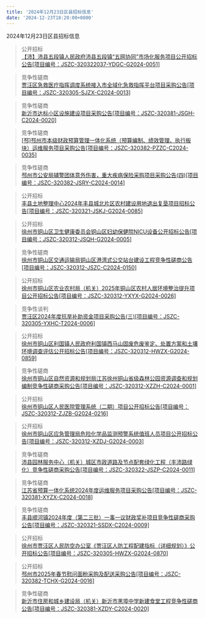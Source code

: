 ```yaml
---
title: '2024年12月23日区县招标信息'
date: '2024-12-23T18:20:00+0800'
---
```

2024年12月23日区县招标信息
<!--more-->
>公开招标<br>
>[【沛】沛县五段镇人民政府沛县五段镇“五网协同”市场化服务项目公开招标公告[项目编号：JSZC-320322037-YDGC-G2024-0051]](http://czj.xz.gov.cn/Home/HomeDetails?type=0&articleid=0cfe3066-49bb-40d8-92ed-b2b4e716496c)

>竞争性磋商<br>
>[贾汪区急救医疗指挥调度系统接入市全域化急救指挥平台项目采购公告[项目编号：JSZC-320305-SJZX-C2024-0013]](http://czj.xz.gov.cn/Home/HomeDetails?type=0&articleid=28ae8dd2-696d-4537-8c81-902076ee5c37)

>竞争性磋商<br>
>[新沂市达标小区设施建设项目采购公告[项目编号：JSZC-320381-JSGH-C2024-0020]](http://czj.xz.gov.cn/Home/HomeDetails?type=0&articleid=5ab7c2be-aba9-47c0-8327-7c54f7383a2a)

>竞争性磋商<br>
>[ [邳]邳州市本级财政预算管理一体化系统（预算编制、绩效管理、执行板块）运维服务项目采购公告[项目编号：JSZC-320382-PZZC-C2024-0035]](http://czj.xz.gov.cn/Home/HomeDetails?type=0&articleid=daf64f84-92cb-41da-af04-2485f0d86174)

>竞争性磋商<br>
>[邳州市公安局辅警团体意外伤害，重大疾病保险采购项目采购公告(四)[项目编号：JSZC-320382-JSRY-C2024-0014]](http://czj.xz.gov.cn/Home/HomeDetails?type=0&articleid=506fa542-2ebb-49cc-8c14-6536ddb4ddea)

>公开招标<br>
>[丰县土地整理中心2024年丰县城北片区农村建设用地退出复垦项目招标公告[项目编号：JSZC-320321-JSKJ-G2024-0085]](http://czj.xz.gov.cn/Home/HomeDetails?type=0&articleid=a7c42bd8-bf9b-479c-afd8-5bc64a66cd4d)

>公开招标<br>
>[徐州市铜山区卫生健康委员会铜山区妇幼保健院NICU设备公开招标公告[项目编号：JSZC-320312-JSQH-G2024-0005]](http://czj.xz.gov.cn/Home/HomeDetails?type=0&articleid=fe125674-56b5-4cc4-aa02-de84941ebca3)

>竞争性磋商<br>
>[徐州市铜山区交通运输局铜山区港湾式公交站台建设工程竞争性磋商公告[项目编号：JSZC-320312-JSZC-C2024-0150]](http://czj.xz.gov.cn/Home/HomeDetails?type=0&articleid=bc8fdc40-3ae7-4225-b87a-d62657184acd)

>公开招标<br>
>[徐州市铜山区农业农村局（机关）2025年铜山区农村人居环境整治提升项目公开招标公告[项目编号：JSZC-320312-YXYX-G2024-0026]](http://czj.xz.gov.cn/Home/HomeDetails?type=0&articleid=24c65dbb-3a8c-4137-93f6-66065109d73b)

>竞争性谈判<br>
>[贾汪区2024年度抗旱补助资金项目采购公告(三)[项目编号：JSZC-320305-YXHC-T2024-0006]](http://czj.xz.gov.cn/Home/HomeDetails?type=0&articleid=e509660c-1c17-4be1-90b1-abd899797c84)

>公开招标<br>
>[徐州市铜山区利国镇人民政府利国镇西马山固废危废鉴定、处置方案和土壤环境调查评估公开招标公告[项目编号：JSZC-320312-HWZX-G2024-0859]](http://czj.xz.gov.cn/Home/HomeDetails?type=0&articleid=c3701d11-bb41-4908-a1c5-9021f5995db8)

>竞争性磋商<br>
>[徐州市铜山区自然资源和规划局江苏徐州铜山省级森林公园资源调查和规划编制竞争性磋商采购公告[项目编号：JSZC-320312-XZZH-C2024-0001]](http://czj.xz.gov.cn/Home/HomeDetails?type=0&articleid=7045a508-5e8f-404f-9c86-bf1ac7f6f608)

>公开招标<br>
>[徐州市铜山区人民医院管理系统（二期）项目公开招标公告[项目编号：JSZC-320312-ZJZB-G2024-0216]](http://czj.xz.gov.cn/Home/HomeDetails?type=0&articleid=94175581-4ad3-4ad3-b536-bd1b5a9b419a)

>公开招标<br>
>[徐州市铜山区应急管理局危险化学品监测预警系统值班人员项目公开招标公告[项目编号：JSZC-320312-XZDJ-G2024-0003]](http://czj.xz.gov.cn/Home/HomeDetails?type=0&articleid=443decec-2a53-41c6-9adb-90345528e334)

>竞争性磋商<br>
>[沛县园林服务中心（机关）城区市政道路及节点配套绿化工程（丰沛路绿化）竞争性磋商采购公告[项目编号：JSZC-320322-JSZP-C2024-0011]](http://czj.xz.gov.cn/Home/HomeDetails?type=0&articleid=3b148eb9-ab06-4f23-b105-ff12e2c6240c)

>竞争性磋商<br>
>[江苏省预算一体化系统2024年度运维服务项目采购公告[项目编号：JSZC-320381-XYZX-C2024-0018]](http://czj.xz.gov.cn/Home/HomeDetails?type=0&articleid=38958d40-098a-49f1-a0e4-51ecc5bedc9e)

>竞争性磋商<br>
>[丰县顺河镇2024年度（第二三批）一事一议财政奖补项目竞争性磋商采购公告[项目编号：JSZC-320321-SSDX-C2024-0009]](http://czj.xz.gov.cn/Home/HomeDetails?type=0&articleid=491224f7-45b4-4fed-996f-64298452584c)

>公开招标<br>
>[徐州市贾汪区人民防空办公室《贾汪区人防工程配建指标（详细规划）》公开招标公告[项目编号：JSZC-320305-HWZX-G2024-0870]](http://czj.xz.gov.cn/Home/HomeDetails?type=0&articleid=c0a87534-1b55-4d2f-9d27-9c98dbbc8306)

>公开招标<br>
>[邳州市2025年春节慰问面粉采购及配送采购公告[项目编号：JSZC-320382-TCHX-G2024-0016]](http://czj.xz.gov.cn/Home/HomeDetails?type=0&articleid=94b76aa6-7da1-40d1-a32a-96f8aca047cb)

>竞争性磋商<br>
>[新沂市住房和城乡建设局（机关）新沂市黑埠中学新建食堂工程竞争性磋商公告[项目编号：JSZC-320381-XZDY-C2024-0020]](http://czj.xz.gov.cn/Home/HomeDetails?type=0&articleid=1f739eea-d8a3-43fe-99d4-b6b06c0152ba)

